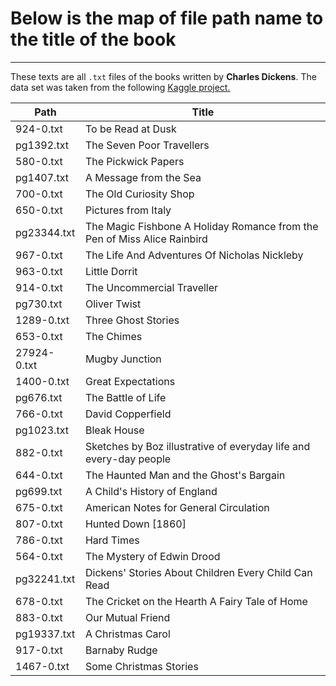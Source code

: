 # Below is the map of file path name to the title of the book
---
These texts are all `.txt` files of the books written by **Charles Dickens**. The data set was taken from the following [Kaggle project.](https://www.kaggle.com/fuzzyfroghunter/dickens)

| Path        	| Title                                                                    	|
|-------------	|--------------------------------------------------------------------------	|
| 924-0.txt   	| To be Read at Dusk                                                       	|
| pg1392.txt  	| The Seven Poor Travellers                                                	|
| 580-0.txt   	| The Pickwick Papers                                                      	|
| pg1407.txt  	| A Message from the Sea                                                   	|
| 700-0.txt   	| The Old Curiosity Shop                                                   	|
| 650-0.txt   	| Pictures from Italy                                                      	|
| pg23344.txt 	| The Magic Fishbone A Holiday Romance from the Pen of Miss Alice Rainbird 	|
| 967-0.txt   	| The Life And Adventures Of Nicholas Nickleby                             	|
| 963-0.txt   	| Little Dorrit                                                            	|
| 914-0.txt   	| The Uncommercial Traveller                                               	|
| pg730.txt   	| Oliver Twist                                                             	|
| 1289-0.txt  	| Three Ghost Stories                                                      	|
| 653-0.txt   	| The Chimes                                                               	|
| 27924-0.txt 	| Mugby Junction                                                           	|
| 1400-0.txt  	| Great Expectations                                                       	|
| pg676.txt   	| The Battle of Life                                                       	|
| 766-0.txt   	| David Copperfield                                                        	|
| pg1023.txt  	| Bleak House                                                              	|
| 882-0.txt   	| Sketches by Boz illustrative of everyday life and every-day people       	|
| 644-0.txt   	| The Haunted Man and the Ghost's Bargain                                  	|
| pg699.txt   	| A Child's History of England                                             	|
| 675-0.txt   	| American Notes for General Circulation                                   	|
| 807-0.txt   	| Hunted Down [1860]                                                       	|
| 786-0.txt   	| Hard Times                                                               	|
| 564-0.txt   	| The Mystery of Edwin Drood                                               	|
| pg32241.txt 	| Dickens' Stories About Children Every Child Can Read                     	|
| 678-0.txt   	| The Cricket on the Hearth A Fairy Tale of Home                           	|
| 883-0.txt   	| Our Mutual Friend                                                        	|
| pg19337.txt 	| A Christmas Carol                                                        	|
| 917-0.txt   	| Barnaby Rudge                                                            	|
| 1467-0.txt  	| Some Christmas Stories                                                   	|
